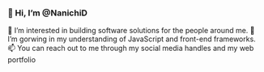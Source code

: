 ### 👋 Hi, I’m @NanichiD
👀 I’m interested in building software solutions for the  people around me.
🌱 I’m gorwing in my understanding of JavaScript and front-end frameworks.
📫 You can reach out to me through my social media handles and my web portfolio

<!---
NanichiD/NanichiD is a ✨ special ✨ repository because its `README.md` (this file) appears on your GitHub profile.
You can click the Preview link to take a look at your changes.
--->
